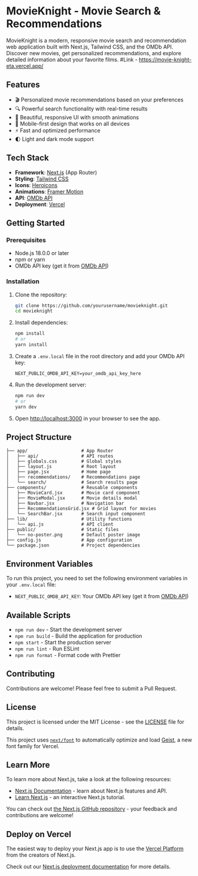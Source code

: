 # MovieKnight - Movie Search & Recommendations

MovieKnight is a modern, responsive movie search and recommendation web application built with Next.js, Tailwind CSS, and the OMDb API. Discover new movies, get personalized recommendations, and explore detailed information about your favorite films.
#Link - https://movie-knight-eta.vercel.app/
## Features

- 🎬 Personalized movie recommendations based on your preferences
- 🔍 Powerful search functionality with real-time results
- 🎨 Beautiful, responsive UI with smooth animations
- 📱 Mobile-first design that works on all devices
- ⚡ Fast and optimized performance
- 🌓 Light and dark mode support

## Tech Stack

- **Framework**: [Next.js](https://nextjs.org/) (App Router)
- **Styling**: [Tailwind CSS](https://tailwindcss.com/)
- **Icons**: [Heroicons](https://heroicons.com/)
- **Animations**: [Framer Motion](https://www.framer.com/motion/)
- **API**: [OMDb API](http://www.omdbapi.com/)
- **Deployment**: [Vercel](https://vercel.com/)

## Getting Started

### Prerequisites

- Node.js 18.0.0 or later
- npm or yarn
- OMDb API key (get it from [OMDb API](http://www.omdbapi.com/apikey.aspx))

### Installation

1. Clone the repository:
   ```bash
   git clone https://github.com/yourusername/movieknight.git
   cd movieknight
   ```

2. Install dependencies:
   ```bash
   npm install
   # or
   yarn install
   ```

3. Create a `.env.local` file in the root directory and add your OMDb API key:
   ```env
   NEXT_PUBLIC_OMDB_API_KEY=your_omdb_api_key_here
   ```

4. Run the development server:
   ```bash
   npm run dev
   # or
   yarn dev
   ```

5. Open [http://localhost:3000](http://localhost:3000) in your browser to see the app.

## Project Structure

```
├── app/                    # App Router
│   ├── api/                # API routes
│   ├── globals.css         # Global styles
│   ├── layout.js           # Root layout
│   ├── page.jsx            # Home page
│   ├── recommendations/    # Recommendations page
│   └── search/             # Search results page
├── components/             # Reusable components
│   ├── MovieCard.jsx       # Movie card component
│   ├── MovieModal.jsx      # Movie details modal
│   ├── Navbar.jsx          # Navigation bar
│   ├── RecommendationsGrid.jsx # Grid layout for movies
│   └── SearchBar.jsx       # Search input component
├── lib/                    # Utility functions
│   └── api.js              # API client
├── public/                 # Static files
│   └── no-poster.png       # Default poster image
├── config.js               # App configuration
└── package.json            # Project dependencies
```

## Environment Variables

To run this project, you need to set the following environment variables in your `.env.local` file:

- `NEXT_PUBLIC_OMDB_API_KEY`: Your OMDb API key (get it from [OMDb API](http://www.omdbapi.com/apikey.aspx))

## Available Scripts

- `npm run dev` - Start the development server
- `npm run build` - Build the application for production
- `npm start` - Start the production server
- `npm run lint` - Run ESLint
- `npm run format` - Format code with Prettier

## Contributing

Contributions are welcome! Please feel free to submit a Pull Request.

## License

This project is licensed under the MIT License - see the [LICENSE](LICENSE) file for details.

This project uses [`next/font`](https://nextjs.org/docs/app/building-your-application/optimizing/fonts) to automatically optimize and load [Geist](https://vercel.com/font), a new font family for Vercel.

## Learn More

To learn more about Next.js, take a look at the following resources:

- [Next.js Documentation](https://nextjs.org/docs) - learn about Next.js features and API.
- [Learn Next.js](https://nextjs.org/learn) - an interactive Next.js tutorial.

You can check out [the Next.js GitHub repository](https://github.com/vercel/next.js) - your feedback and contributions are welcome!

## Deploy on Vercel

The easiest way to deploy your Next.js app is to use the [Vercel Platform](https://vercel.com/new?utm_medium=default-template&filter=next.js&utm_source=create-next-app&utm_campaign=create-next-app-readme) from the creators of Next.js.

Check out our [Next.js deployment documentation](https://nextjs.org/docs/app/building-your-application/deploying) for more details.
